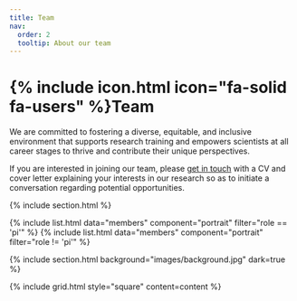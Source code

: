 ```yaml
---
title: Team
nav:
  order: 2
  tooltip: About our team
---
```


# {% include icon.html icon="fa-solid fa-users" %}Team

We are committed to fostering a diverse, equitable, and inclusive environment that supports research training and empowers scientists at all career stages to thrive and contribute their unique perspectives.

If you are interested in joining our team, please [get in touch](https://themontilab.github.io/theMontilab/contact/) with a CV and cover letter explaining your interests in our research so as to initiate a conversation regarding potential opportunities.

{% include section.html %}

{% include list.html data="members" component="portrait" filter="role == 'pi'" %}
{% include list.html data="members" component="portrait" filter="role != 'pi'" %}

{% include section.html background="images/background.jpg" dark=true %}

{% include grid.html style="square" content=content %}
